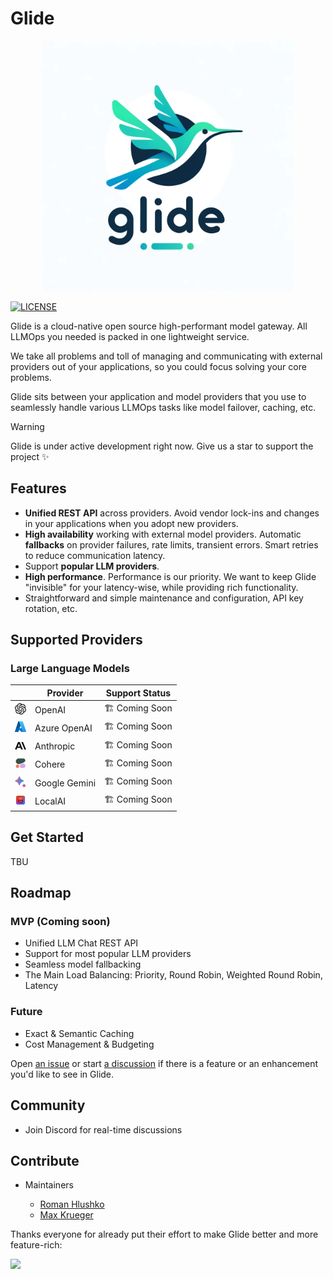 # Glide
<div style="text-align: center;">
    <img src="docs/images/glide.png" width="400px" alt="Glide GH Header" />
</div>

[![LICENSE](https://img.shields.io/github/license/modelgateway/glide.svg?style=flat-square&color=%2362d0c6)](https://github.com/modelgateway/glide/blob/main/LICENSE)

Glide is a cloud-native open source high-performant model gateway. All LLMOps you needed is packed in one lightweight service.

We take all problems and toll of managing and communicating with external providers out of your applications,
so you could focus solving your core problems.

Glide sits between your application and model providers that you use to seamlessly handle various LLMOps tasks like
model failover, caching, etc. 

> [!Warning]
> Glide is under active development right now. Give us a star to support the project ✨

## Features

- **Unified REST API** across providers. Avoid vendor lock-ins and changes in your applications when you adopt new providers.
- **High availability** working with external model providers. Automatic **fallbacks** on provider failures, rate limits, transient errors. Smart retries to reduce communication latency.
- Support **popular LLM providers**.
- **High performance**. Performance is our priority. We want to keep Glide "invisible" for your latency-wise, while providing rich functionality.
- Straightforward and simple maintenance and configuration, API key rotation, etc.

## Supported Providers

### Large Language Models

|                                                     | Provider      | Support Status  |
|-----------------------------------------------------|---------------|-----------------|
| <img src="docs/images/openai.svg" width="18" />     | OpenAI        | 🏗️ Coming Soon |
| <img src="docs/images/azure.svg" width="18" />      | Azure OpenAI  | 🏗️ Coming Soon |
| <img src="docs/images/anthropic.svg" width="18" />  | Anthropic     | 🏗️ Coming Soon |
| <img src="docs/images/cohere.png" width="18" />     | Cohere        | 🏗️ Coming Soon |
| <img src="docs/images/bard.svg" width="18" />       | Google Gemini | 🏗️ Coming Soon |
| <img src="docs/images/localai.webp" width="18" />   | LocalAI       | 🏗️ Coming Soon |


## Get Started

TBU

## Roadmap

### MVP (Coming soon)

- Unified LLM Chat REST API
- Support for most popular LLM providers
- Seamless model fallbacking
- The Main Load Balancing: Priority, Round Robin, Weighted Round Robin, Latency

### Future

- Exact & Semantic Caching
- Cost Management & Budgeting

Open [an issue](https://github.com/modelgateway/glide/issues) or start [a discussion](https://github.com/modelgateway/glide/discussions) 
if there is a feature or an enhancement you'd like to see in Glide.

## Community

- Join Discord for real-time discussions

## Contribute

- Maintainers
    
    - [Roman Hlushko](https://github.com/roma-glushko)
    - [Max Krueger](https://github.com/mkrueger12)

Thanks everyone for already put their effort to make Glide better and more feature-rich: 

<a href="https://github.com/modelgateway/glide/graphs/contributors">
  <img src="https://contributors-img.web.app/image?repo=modelgateway/glide" />
</a>

